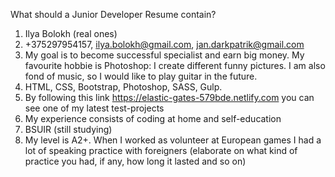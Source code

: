 What should a Junior Developer Resume contain?

1. Ilya Bolokh (real ones)
2. +375297954157, ilya.bolokh@gmail.com, jan.darkpatrik@gmail.com
3. My goal is to become successful specialist and earn big money. My favourite hobbie is Photoshop: I create different funny pictures. I am also fond of music, so I would like to play guitar in the future.
4. HTML, CSS, Bootstrap, Photoshop, SASS, Gulp.
5. By following this link https://elastic-gates-579bde.netlify.com you can see one of my latest test-projects
6. My experience consists of coding at home and self-education
7. BSUIR (still studying)
8. My level is A2+. When I worked as volunteer at European games I had a lot of speaking practice with foreigners (elaborate on what kind of practice you had, if any, how long it lasted and so on)